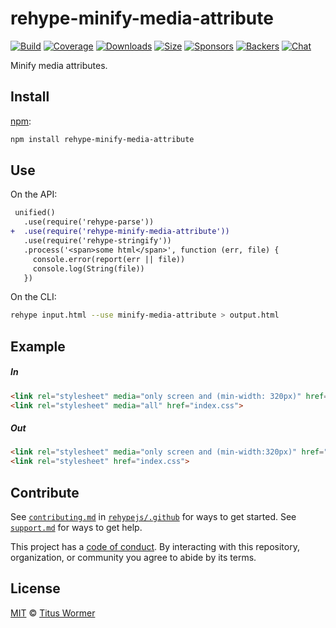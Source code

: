 <!--This file is generated by `build-packages.js`-->

# rehype-minify-media-attribute

[![Build][build-badge]][build]
[![Coverage][coverage-badge]][coverage]
[![Downloads][downloads-badge]][downloads]
[![Size][size-badge]][size]
[![Sponsors][sponsors-badge]][collective]
[![Backers][backers-badge]][collective]
[![Chat][chat-badge]][chat]

Minify media attributes.

## Install

[npm][]:

```sh
npm install rehype-minify-media-attribute
```

## Use

On the API:

```diff
 unified()
   .use(require('rehype-parse'))
+  .use(require('rehype-minify-media-attribute'))
   .use(require('rehype-stringify'))
   .process('<span>some html</span>', function (err, file) {
     console.error(report(err || file))
     console.log(String(file))
   })
```

On the CLI:

```sh
rehype input.html --use minify-media-attribute > output.html
```

## Example

##### In

```html
<link rel="stylesheet" media="only screen and (min-width: 320px)" href="index.css">
<link rel="stylesheet" media="all" href="index.css">
```

##### Out

```html
<link rel="stylesheet" media="only screen and (min-width:320px)" href="index.css">
<link rel="stylesheet" href="index.css">
```

## Contribute

See [`contributing.md`][contributing] in [`rehypejs/.github`][health] for ways
to get started.
See [`support.md`][support] for ways to get help.

This project has a [code of conduct][coc].
By interacting with this repository, organization, or community you agree to
abide by its terms.

## License

[MIT][license] © [Titus Wormer][author]

[build-badge]: https://img.shields.io/travis/rehypejs/rehype-minify.svg

[build]: https://travis-ci.org/rehypejs/rehype-minify

[coverage-badge]: https://img.shields.io/codecov/c/github/rehypejs/rehype-minify.svg

[coverage]: https://codecov.io/github/rehypejs/rehype-minify

[downloads-badge]: https://img.shields.io/npm/dm/rehype-minify-media-attribute.svg

[downloads]: https://www.npmjs.com/package/rehype-minify-media-attribute

[size-badge]: https://img.shields.io/bundlephobia/minzip/rehype-minify-media-attribute.svg

[size]: https://bundlephobia.com/result?p=rehype-minify-media-attribute

[sponsors-badge]: https://opencollective.com/unified/sponsors/badge.svg

[backers-badge]: https://opencollective.com/unified/backers/badge.svg

[collective]: https://opencollective.com/unified

[chat-badge]: https://img.shields.io/badge/chat-discussions-success.svg

[chat]: https://github.com/rehypejs/rehype/discussions

[npm]: https://docs.npmjs.com/cli/install

[health]: https://github.com/rehypejs/.github

[contributing]: https://github.com/rehypejs/.github/blob/main/contributing.md

[support]: https://github.com/rehypejs/.github/blob/main/support.md

[coc]: https://github.com/rehypejs/.github/blob/main/code-of-conduct.md

[license]: https://github.com/rehypejs/rehype-minify/blob/main/license

[author]: https://wooorm.com
